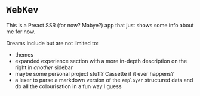 # `WebKev`

This is a Preact SSR (for now? Mabye?) app that just shows some info about me for now.

Dreams include but are not limited to:
- themes
- expanded experience section with a more in-depth description on the right in _another_ sidebar
- maybe some personal project stuff? Cassette if it ever happens?
- a lexer to parse a markdown version of the `employer` structured data and do all the colourisation in a fun way I guess
